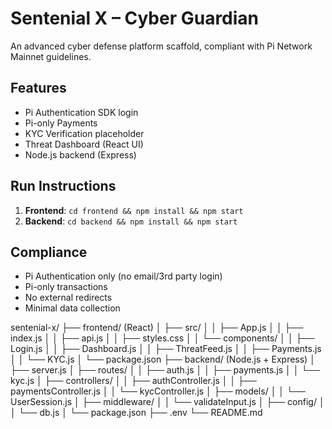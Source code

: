 # Sentenial X – Cyber Guardian

An advanced cyber defense platform scaffold, compliant with Pi Network Mainnet guidelines.

## Features
- Pi Authentication SDK login
- Pi-only Payments
- KYC Verification placeholder
- Threat Dashboard (React UI)
- Node.js backend (Express)

## Run Instructions
1. **Frontend**: `cd frontend && npm install && npm start`
2. **Backend**: `cd backend && npm install && npm start`

## Compliance
- Pi Authentication only (no email/3rd party login)
- Pi-only transactions
- No external redirects
- Minimal data collection

sentenial-x/
 ├── frontend/ (React)
 │   ├── src/
 │   │   ├── App.js
 │   │   ├── index.js
 │   │   ├── api.js
 │   │   ├── styles.css
 │   │   └── components/
 │   │       ├── Login.js
 │   │       ├── Dashboard.js
 │   │       ├── ThreatFeed.js
 │   │       ├── Payments.js
 │   │       └── KYC.js
 │   └── package.json
 ├── backend/ (Node.js + Express)
 │   ├── server.js
 │   ├── routes/
 │   │   ├── auth.js
 │   │   ├── payments.js
 │   │   └── kyc.js
 │   ├── controllers/
 │   │   ├── authController.js
 │   │   ├── paymentsController.js
 │   │   └── kycController.js
 │   ├── models/
 │   │   └── UserSession.js
 │   ├── middleware/
 │   │   └── validateInput.js
 │   ├── config/
 │   │   └── db.js
 │   └── package.json
 ├── .env
 └── README.md

